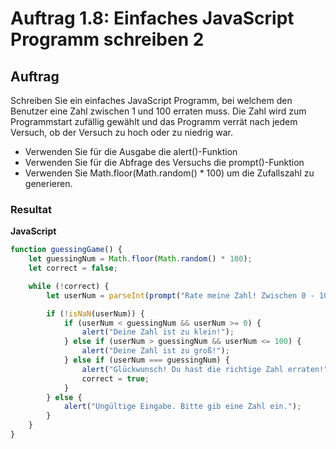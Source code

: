 # Auftrag 1.8: Einfaches JavaScript Programm schreiben 2

## Auftrag
Schreiben Sie ein einfaches JavaScript Programm, bei welchem den Benutzer eine Zahl zwischen 1 und 100 erraten muss. Die Zahl wird zum Programmstart zufällig gewählt und das Programm verrät nach jedem Versuch, ob der Versuch zu hoch oder zu niedrig war.

- Verwenden Sie für die Ausgabe die alert()-Funktion
- Verwenden Sie für die Abfrage des Versuchs die prompt()-Funktion
- Verwenden Sie Math.floor(Math.random() * 100) um die Zufallszahl zu generieren.

### Resultat

**JavaScript**
```JavaScript
function guessingGame() {
    let guessingNum = Math.floor(Math.random() * 100);
    let correct = false;

    while (!correct) {
        let userNum = parseInt(prompt("Rate meine Zahl! Zwischen 0 - 100"));

        if (!isNaN(userNum)) {
            if (userNum < guessingNum && userNum >= 0) {
                alert("Deine Zahl ist zu klein!");
            } else if (userNum > guessingNum && userNum <= 100) {
                alert("Deine Zahl ist zu groß!");
            } else if (userNum === guessingNum) {
                alert("Glückwunsch! Du hast die richtige Zahl erraten!");
                correct = true;
            }
        } else {
            alert("Ungültige Eingabe. Bitte gib eine Zahl ein.");
        }
    }
}
```